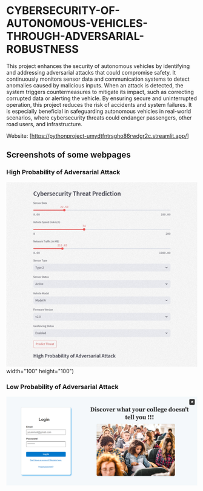 # CYBERSECURITY-OF-AUTONOMOUS-VEHICLES-THROUGH-ADVERSARIAL-ROBUSTNESS
This project enhances the security of autonomous vehicles by identifying and addressing adversarial attacks that could compromise safety. It continuously monitors sensor data and communication systems to detect anomalies caused by malicious inputs. When an attack is detected, the system triggers countermeasures to mitigate its impact, such as correcting corrupted data or alerting the vehicle. By ensuring secure and uninterrupted operation, this project reduces the risk of accidents and system failures. It is especially beneficial in safeguarding autonomous vehicles in real-world scenarios, where cybersecurity threats could endanger passengers, other road users, and infrastructure.

Website: [https://pythonproject-umydtfntrsgho86rwdgr2c.streamlit.app/]
## Screenshots of some webpages
### High Probability of Adversarial Attack 
![alt text](https://github.com/Pragati4566/CYBERSECURITY-OF-AUTONOMOUS-VEHICLES-THROUGH-ADVERSARIAL-ROBUSTNESS/blob/main/1732114524127.jpg) width="100" height="100")

### Low Probability of Adversarial Attack 
![alt text](https://github.com/College-Quora/Coura/blob/main/snippets/screencapture-coura-8zlld8b8j-coura-team-vercel-app-login-2023-03-25-01_37_25.png)

